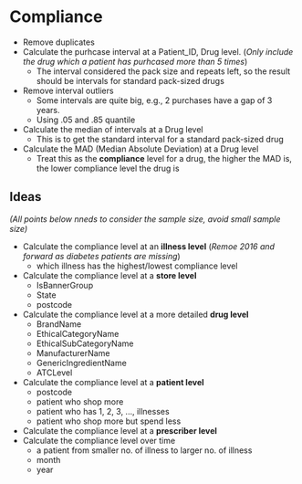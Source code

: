 # Compliance
- Remove duplicates
- Calculate the purhcase interval at a Patient_ID, Drug level.
  (*Only include the drug which a patient has purhcased more than 5 times*)
  - The interval considered the pack size and repeats left, so the result should be intervals for standard pack-sized drugs
- Remove interval outliers
  - Some intervals are quite big, e.g., 2 purchases have a gap of 3 years.
  - Using .05 and .85 quantile
- Calculate the median of intervals at a Drug level
  - This is to get the standard interval for a standard pack-sized drug
- Calculate the MAD (Median Absolute Deviation) at a Drug level
  - Treat this as the **compliance** level for a drug, the higher the MAD is, the lower compliance level the drug is

## Ideas 
*(All points below nneds to consider the sample size, avoid small sample size)*
- Calculate the compliance level at an **illness level**
  (*Remoe 2016 and forward as diabetes patients are missing*)
  - which illness has the highest/lowest compliance level
- Calculate the compliance level at a **store level**
  - IsBannerGroup
  - State
  - postcode
- Calculate the compliance level at a more detailed **drug level**
  - BrandName
  - EthicalCategoryName
  - EthicalSubCategoryName
  - ManufacturerName
  - GenericIngredientName
  - ATCLevel
- Calculate the compliance level at a **patient level**
  - postcode
  - patient who shop more
  - patient who has 1, 2, 3, ..., illnesses
  - patient who shop more but spend less
- Calculate the compliance level at a **prescriber level**
- Calculate the compliance level over time
  - a patient from smaller no. of illness to larger no. of illness
  - month
  - year
